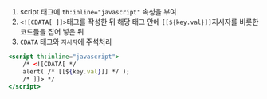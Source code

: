 1. script 태그에 `th:inline="javascript"` 속성을 부여
2. `<![CDATA[ ]]>`태그를 작성한 뒤 해당 태그 안에 `[[${key.val}]]`지시자를 비롯한 코드들을 집어 넣은 뒤
3. `CDATA` 태그와 `지시자`에 주석처리

```jsx
<script th:inline="javascript">
	/* <![CDATA[ */
	alert( /* [[${key.val}]] */ );
	/* ]]> */
</script>
```